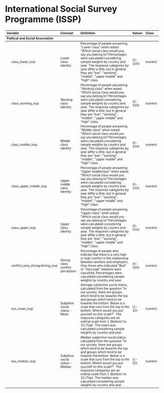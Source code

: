 

# International Social Survey Programme (ISSP)


<table class="table" style="font-size: 10px; margin-left: auto; margin-right: auto;">
 <thead>
  <tr>
   <th style="text-align:left;"> Variable </th>
   <th style="text-align:left;"> Concept </th>
   <th style="text-align:left;"> Definition </th>
   <th style="text-align:left;"> Values </th>
   <th style="text-align:left;"> Class </th>
   
  </tr>
 </thead>
<tbody>
  <tr grouplength="8"><td colspan="6" style="border-bottom: 1px solid;"><strong>Political and Social Association</strong></td></tr>
<tr>
   <td style="text-align:left;padding-left: 2em;" indentlevel="1"> class_lower_issp </td>
   <td style="text-align:left;"> Lower class identity </td>
   <td style="text-align:left;"> Percentage of people answering "Lower class" when asked "Which social class would you say you belong to? Percentages were calculated considering sample weights by country and year. The response categories by year differ a little, but in general they are "low", "working", "middle", "upper middle" and "high" class. </td>
   <td style="text-align:left;"> (0-100) </td>
   <td style="text-align:left;"> numeric </td>
   
  </tr>
  <tr>
   <td style="text-align:left;padding-left: 2em;" indentlevel="1"> class_working_issp </td>
   <td style="text-align:left;"> Working class identity </td>
   <td style="text-align:left;"> Percentage of people answering "Working class" when asked "Which social class would you say you belong to? Percentages were calculated considering sample weights by country and year. The response categories by year differ a little, but in general they are "low", "working", "middle", "upper middle" and "high" class. </td>
   <td style="text-align:left;"> (0-100) </td>
   <td style="text-align:left;"> numeric </td>
   
  </tr>
  <tr>
   <td style="text-align:left;padding-left: 2em;" indentlevel="1"> class_middle_issp </td>
   <td style="text-align:left;"> Middle class identity </td>
   <td style="text-align:left;"> Percentage of people answering "Middle class" when asked "Which social class would you say you belong to? Percentages were calculated considering sample weights by country and year. The response categories by year differ a little, but in general they are "low", "working", "middle", "upper middle" and "high" class. </td>
   <td style="text-align:left;"> (0-100) </td>
   <td style="text-align:left;"> numeric </td>
   
  </tr>
  <tr>
   <td style="text-align:left;padding-left: 2em;" indentlevel="1"> class_upper_middle_issp </td>
   <td style="text-align:left;"> Upper middle class identity </td>
   <td style="text-align:left;"> Percentage of people answering "Upper middleclass" when asked "Which social class would you say you belong to? Percentages were calculated considering sample weights by country and year. The response categories by year differ a little, but in general they are "low", "working", "middle", "upper middle" and "high" class. </td>
   <td style="text-align:left;"> (0-100) </td>
   <td style="text-align:left;"> numeric </td>
   
  </tr>
  <tr>
   <td style="text-align:left;padding-left: 2em;" indentlevel="1"> class_upper_issp </td>
   <td style="text-align:left;"> Upper class identity </td>
   <td style="text-align:left;"> Percentage of people answering "Upper class" when asked "Which social class would you say you belong to? Percentages were calculated considering sample weights by country and year. The response categories by year differ a little, but in general they are "low", "working", "middle", "upper middle" and "high" class. </td>
   <td style="text-align:left;"> (0-100) </td>
   <td style="text-align:left;"> numeric </td>
   
  </tr>
  <tr>
   <td style="text-align:left;padding-left: 2em;" indentlevel="1"> conflict_very_strong/strong_issp </td>
   <td style="text-align:left;"> Strong class conflict perception </td>
   <td style="text-align:left;"> Percentage of people who indicate that there is a very high or high conflict in the relationship between workers and employers. Only those who indicated "Bad" or "Very bad" relations were classified.  Percentages were calculated considering sample weights by country and year. </td>
   <td style="text-align:left;"> (0-100) </td>
   <td style="text-align:left;"> numeric </td>
   
  </tr>
  <tr>
   <td style="text-align:left;padding-left: 2em;" indentlevel="1"> ess_mean_issp </td>
   <td style="text-align:left;"> Subjetive social status - Mean </td>
   <td style="text-align:left;"> Average subjective social status, calculated from the question "In our society, there are groups which tend to be towards the top and groups which tend to be towards the bottom. Below is a scale that runs from the top to the bottom. Where would you put yourself on this scale?". The response categories are an ordinal scale from 1 (Bottom) to 10 (Top). The mean was calculated considering sample weights by country and year. </td>
   <td style="text-align:left;"> (1-10) </td>
   <td style="text-align:left;"> numeric </td>
   
  </tr>
  <tr>
   <td style="text-align:left;padding-left: 2em;" indentlevel="1"> ess_median_issp </td>
   <td style="text-align:left;"> Subjetive social status - Median </td>
   <td style="text-align:left;"> Median subjective social status, calculated from the question "In our society, there are groups which tend to be towards the top and groups which tend to be towards the bottom. Below is a scale that runs from the top to the bottom. Where would you put yourself on this scale?". The response categories are an ordinal scale from 1 (Bottom) to 10 (Top). The median was calculated considering sample weights by country and year. </td>
   <td style="text-align:left;"> (1-10) </td>
   <td style="text-align:left;"> numeric </td>
   
  </tr>
</tbody>
</table>

